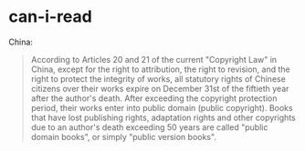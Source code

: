 # can-i-read

China: 
> According to Articles 20 and 21 of the current "Copyright Law" in China, except for the right to attribution, the right to revision, and the right to protect the integrity of works, all statutory rights of Chinese citizens over their works expire on December 31st of the fiftieth year after the author's death. After exceeding the copyright protection period, their works enter into public domain (public copyright). Books that have lost publishing rights, adaptation rights and other copyrights due to an author's death exceeding 50 years are called "public domain books", or simply "public version books".
